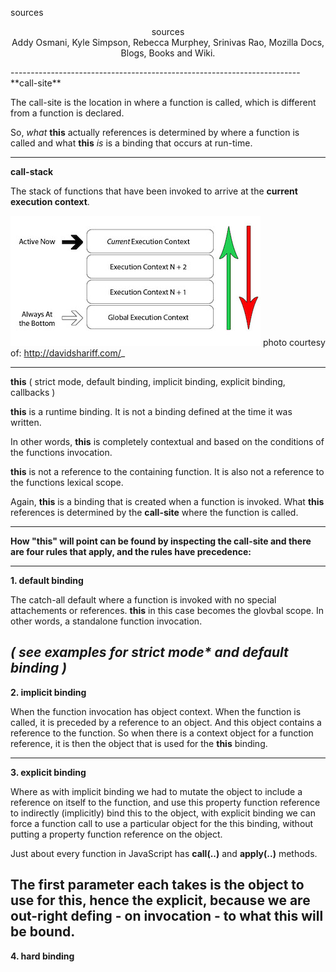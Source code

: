 <p text-align="center">
sources 
<p align="center"> 
sources<br>
Addy Osmani, Kyle Simpson, Rebecca Murphey, Srinivas Rao, 
Mozilla Docs, Blogs, Books and Wiki.
</p>
------------------------------------------------------------------------
**call-site**

The call-site is the location in where a function is called, which is different from a function is declared.

So, _what_ **this** actually references is determined by where a function is called and what **this** _is_ is a binding that occurs at run-time.

------------------------------------------------------------------------
**call-stack**

The stack of functions that have been invoked to arrive at the **current execution context**.

![alt text](https://raw.githubusercontent.com/scottjason/design-this/master/images/ecstack.jpg "From the Blog of David Shariff")
photo courtesy of: http://davidshariff.com/_

------------------------------------------------------------------------
**this** 
( strict mode, default binding, implicit binding, explicit binding, callbacks )

**this** is a runtime binding. It is not a binding defined at the time it was written.

In other words, **this** is completely contextual and based on the conditions of the functions invocation.

**this** is not a reference to the containing function. It is also not a reference to the functions lexical scope.

Again, **this** is a binding that is created when a function is invoked. What **this** references is determined by the **call-site** where the function is called.

------------------------------------------------------------------------

**How "this" will point can be found by inspecting the call-site and there are four rules that apply, and the rules have precedence:**

------------------------------------------------------------------------
**1. default binding**

The catch-all default where a function is invoked with no special attachements or references. **this** in this case becomes the glovbal scope. In other words, a standalone function invocation.

_( see examples for **strict mode*** and default binding )_
------------------------------------------------------------------------
**2. implicit binding**

When the function invocation has object context. When the function is called, it is preceded by a reference to an object. And this object contains a reference to the function. So when there is a context object for a function reference, it is then the object that is used for the **this** binding.

------------------------------------------------------------------------
**3. explicit binding**

Where as with implicit binding we had to mutate the object to include a reference on itself to the function, and use this property function reference to indirectly (implicitly) bind this to the object, with explicit binding we can force a function call to use a particular object for the this binding, without putting a property function reference on the object.

Just about every function in JavaScript has **call(..)** and **apply(..)** methods.

The first parameter each takes is the object to use for **this**, hence the **explicit**, because we are out-right defing - on invocation - to what **this** will be bound.
------------------------------------------------------------------------
**4. hard binding**





